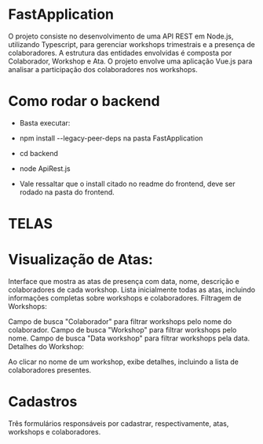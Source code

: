 # FastApplication
O projeto consiste no desenvolvimento de uma API REST em Node.js, utilizando Typescript, para gerenciar workshops trimestrais e a presença de colaboradores. A estrutura das entidades envolvidas é composta por Colaborador, Workshop e Ata. O projeto envolve uma aplicação Vue.js para analisar a participação dos colaboradores nos workshops.

# Como rodar o backend

- Basta executar:
- npm install --legacy-peer-deps na pasta FastApplication
- cd backend
- node ApiRest.js

- Vale ressaltar que o install citado no readme do frontend, deve ser rodado na pasta do frontend. 

# TELAS

# Visualização de Atas:

Interface que mostra as atas de presença com data, nome, descrição e colaboradores de cada workshop.
Lista inicialmente todas as atas, incluindo informações completas sobre workshops e colaboradores.
Filtragem de Workshops:

Campo de busca "Colaborador" para filtrar workshops pelo nome do colaborador.
Campo de busca "Workshop" para filtrar workshops pelo nome.
Campo de busca "Data workshop" para filtrar workshops pela data.
Detalhes do Workshop:

Ao clicar no nome de um workshop, exibe detalhes, incluindo a lista de colaboradores presentes.

# Cadastros

Três formulários responsáveis por cadastrar, respectivamente, atas, workshops e colaboradores.
